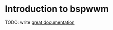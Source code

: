 # Introduction to bspwwm

TODO: write [great documentation](http://jacobian.org/writing/what-to-write/)
